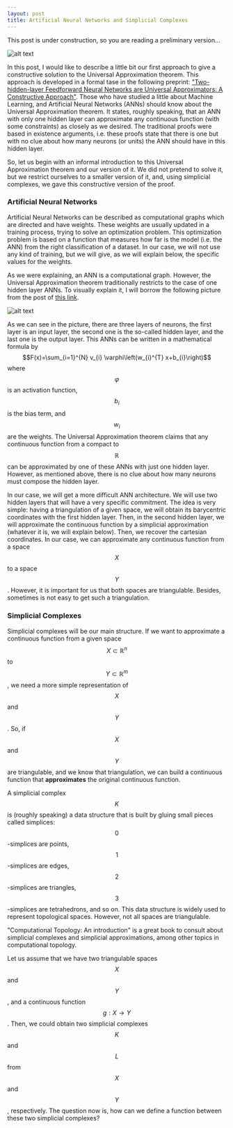 ```yaml
---
layout: post
title: Artificial Neural Networks and Simplicial Complexes
---
```


This post is under construction, so you are reading a preliminary
version...

![alt
text](https://github.com/EduPH/eduph.github.io/blob/master/images/404.jpg?raw=true)



In this post, I would like to describe a little bit our first approach
to give a constructive solution to the Universal Approximation
theorem. This approach is developed in a formal tase in the following
preprint: ["Two-hidden-layer Feedforward Neural Networks are Universal Approximators: A Constructive Approach"](https://arxiv.org/pdf/1907.11457.pdf). Those who have studied a little about Machine Learning, and
Artificial Neural Networks (ANNs)  should know about the Universal Approximation
theorem. It states, roughly speaking, that an ANN with only one hidden
layer can approximate any continuous function (with some
constraints) as closely as we desired. The traditional proofs were
based in existence arguments, i.e. these proofs state that there is
one but with no clue about how many neurons (or units) the ANN should
have in this hidden layer. 

So, let us begin with an informal introduction to this Universal
Approximation theorem and our version of it. We did not pretend to
solve it, but we restrict ourselves to a smaller version of it, and,
using simplicial complexes, we gave this constructive version of the
proof.

### Artificial Neural Networks

Artificial Neural Networks can be described as computational graphs
which are directed and have weights. These weights are usually
updated in a training process, trying to solve an optimization
problem. This optimization problem is based on a function that
measures how far is the model (i.e. the ANN) from the right
classification of a dataset. In our case, we will not use any kind of
training, but we will give, as we will explain below, the specific
values for the weights. 

As we were explaining, an ANN is a computational graph. However, the
Universal Approximation theorem traditionally restricts to the case of
one hidden layer ANNs. To visually explain it, I will borrow the
following picture from the post of [this link](https://blog.goodaudience.com/artificial-neural-networks-explained-436fcf36e75).

![alt
text](https://miro.medium.com/proxy/1*-a-flCLHLCGM0-7TOcNJnQ.png)

As we can see in the picture, there are three layers of neurons, the
first layer is an input layer, the second one is the so-called hidden
layer, and the last one is the output layer. This ANNs can be written
in a mathematical formula by $$F(x)=\sum_{i=1}^{N} v_{i}
\varphi\left(w_{i}^{T} x+b_{i}\right)$$ where $$\varphi$$ is an
activation function, $$b_i$$ is the bias term, and $$w_i$$ are the
weights. The Universal Approximation theorem claims that any
continuous function from a compact to $$\mathbb{R}$$ can be
approximated by one of these ANNs with just one hidden layer. However,
as mentioned above, there is no clue about how many neurons must
compose the hidden layer. 

In our case, we will get a more difficult ANN architecture. We will
use two hidden layers that will have a very specific commitment. The
idea is very simple: having a triangulation of a given space, we will
obtain its barycentric coordinates with the first hidden layer. Then,
in the second hidden layer, we will approximate the continuous
function by a simplicial approximation (whatever it is, we will
explain below). Then, we recover the cartesian coordinates. In
our case, we can approximate any continuous function from a space
$$X$$ to a space $$Y$$. However, it is important for us that both
spaces are triangulable. Besides, sometimes is not easy to get such a
triangulation.

### Simplicial Complexes

Simplicial complexes will be our main structure. If we want to approximate a continuous
function from a given space $$X\subset \mathbb{R}^n$$ to $$Y\subset \mathbb{R}^m$$, we
need a more simple representation of $$X$$ and $$Y$$. So, if $$X$$ and $$Y$$ are triangulable,
and we know that triangulation, we can build a continuous function that **approximates**
the original continuous function.

A simplicial complex $$K$$ is (roughly speaking) a data structure that is built by gluing
small pieces called simplices: $$0$$-simplices are points, $$1$$-simplices are edges, $$2$$-simplices
are triangles, $$3$$-simplices are tetrahedrons, and so on. This data structure is widely used to
represent topological spaces. However, not all spaces are triangulable.

<side>"Computational Topology: An introduction" is a great book to consult about simplicial complexes and simplicial approximations, among other topics in computational topology.</side>

Let us assume that we have two triangulable spaces $$X$$ and $$Y$$, and a continuous function $$g:X\rightarrow Y$$. 
Then, we could obtain two simplicial complexes $$K$$ and $$L$$ from $$X$$ and $$Y$$, respectively. The question now is, 
how can we define a function between these two simplicial complexes?








